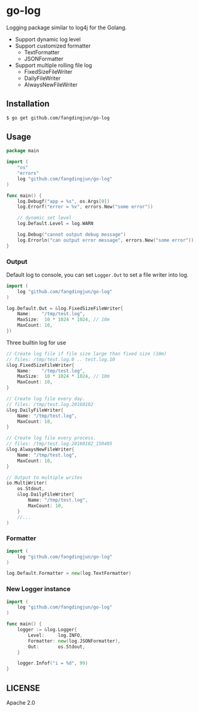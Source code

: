 go-log
================
<!--
[![GoDoc](https://godoc.org/github.com/fangdingjun/go-log?status.svg)](https://godoc.org/github.com/fangdingjun/go-log)
[![Build Status](https://travis-ci.org/fangdingjun/go-log.svg?branch=master)](https://travis-ci.org/fangdingjun/go-log)
[![Coverage Status](https://coveralls.io/repos/github/fangdingjun/go-log/badge.svg?branch=master)](https://coveralls.io/github/fangdingjun/go-log?branch=master)
[![Go Report Card](https://goreportcard.com/badge/github.com/fangdingjun/go-log)](https://goreportcard.com/report/github.com/fangdingjun/go-log)
[![License](http://img.shields.io/badge/License-Apache_2-red.svg?style=flat)](http://www.apache.org/licenses/LICENSE-2.0)
-->

Logging package similar to log4j for the Golang.

- Support dynamic log level
- Support customized formatter
  - TextFormatter
  - JSONFormatter
- Support multiple rolling file log
  - FixedSizeFileWriter
  - DailyFileWriter
  - AlwaysNewFileWriter

Installation
---------------

```bash
$ go get github.com/fangdingjun/go-log
```

Usage
---------------

```go
package main

import (
	"os"
	"errors"
	log "github.com/fangdingjun/go-log"
)

func main() {
	log.Debugf("app = %s", os.Args[0])
	log.Errorf("error = %v", errors.New("some error"))

	// dynamic set level
	log.Default.Level = log.WARN

	log.Debug("cannot output debug message")
	log.Errorln("can output error message", errors.New("some error"))
}
```

### Output

Default log to console, you can set `Logger.Out` to set a file writer into log.

```go
import (
	log "github.com/fangdingjun/go-log"
)

log.Default.Out = &log.FixedSizeFileWriter{
	Name:	 "/tmp/test.log",
	MaxSize:  10 * 1024 * 1024, // 10m
	MaxCount: 10,
})
```

Three builtin log for use

```go
// Create log file if file size large than fixed size (10m)
// files: /tmp/test.log.0 .. test.log.10
&log.FixedSizeFileWriter{
	Name:	 "/tmp/test.log",
	MaxSize:  10 * 1024 * 1024, // 10m
	MaxCount: 10,
}

// Create log file every day.
// files: /tmp/test.log.20160102
&log.DailyFileWriter{
	Name: "/tmp/test.log",
	MaxCount: 10,
}

// Create log file every process.
// files: /tmp/test.log.20160102_150405
&log.AlwaysNewFileWriter{
	Name: "/tmp/test.log",
	MaxCount: 10,
}

// Output to multiple writes
io.MultiWriter(
	os.Stdout,
	&log.DailyFileWriter{
		Name: "/tmp/test.log",
		MaxCount: 10,
	}
	//...
)
```

### Formatter

```go
import (
	log "github.com/fangdingjun/go-log"
)

log.Default.Formatter = new(log.TextFormatter)
```


### New Logger instance

```go
import (
	log "github.com/fangdingjun/go-log"
)

func main() {
	logger := &log.Logger{
		Level:     log.INFO,
		Formatter: new(log.JSONFormatter),
		Out:       os.Stdout,
	}

	logger.Infof("i = %d", 99)
}
```

## LICENSE

Apache 2.0
